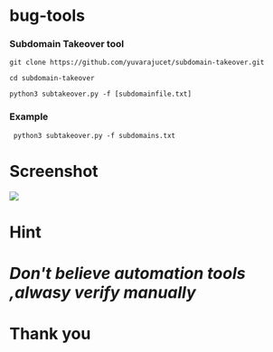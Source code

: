# bug-tools
### Subdomain Takeover tool
``` git clone https://github.com/yuvarajucet/subdomain-takeover.git ```

``` cd subdomain-takeover ```

``` python3 subtakeover.py -f [subdomainfile.txt] ```
### Example

``` python3 subtakeover.py -f subdomains.txt```


# Screenshot
<img src="https://github.com/yuvarajucet/bug-tools/blob/main/example1.png">

# Hint
<i> <h1>Don't believe automation tools ,alwasy verify manually</h1> </i>

# Thank you
